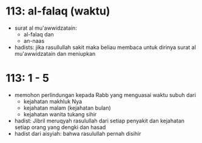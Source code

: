 # 113: al-falaq (waktu)

* surat al mu'awwidzatain:
  * al-falaq dan
  * an-naas
* hadists:
  jika rasullullah sakit maka beliau membaca untuk dirinya
  surat al mu'awwidzatain dan meniupkan

# 113: 1 - 5
* memohon perlindungan kepada Rabb yang menguasai waktu subuh dari
  * kejahatan makhluk Nya
  * kejahatan malam (kejahatan bulan)
  * kejahatan wanita tukang sihir
* hadist:
  Jibril meruqyah rasulullah dari setiap penyakit dan kejahatan setiap orang yang dengki dan hasad
* hadist dari aisyiah:
  bahwa rasulullah pernah disihir
